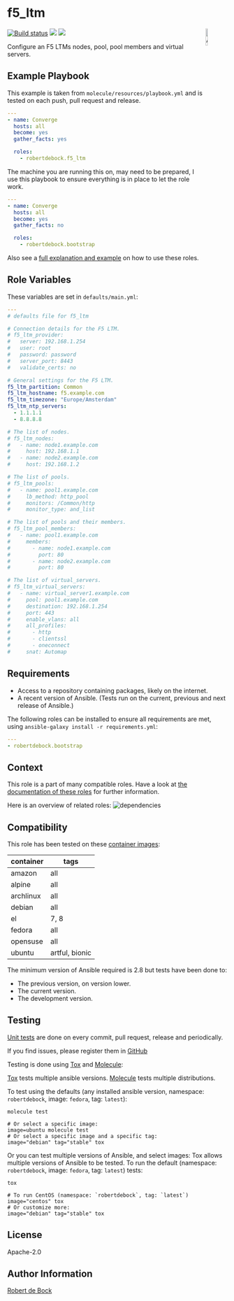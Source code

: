 f5_ltm
=========

<img src="https://docs.ansible.com/ansible-tower/3.2.4/html_ja/installandreference/_static/images/logo_invert.png" width="10%" height="10%" alt="Ansible logo" align="right"/>
<a href="https://travis-ci.org/robertdebock/ansible-role-f5_ltm"> <img src="https://travis-ci.org/robertdebock/ansible-role-f5_ltm.svg?branch=master" alt="Build status"/></a> <img src="https://img.shields.io/ansible/role/d/43521"/> <img src="https://img.shields.io/ansible/quality/43521"/>

Configure an F5 LTMs nodes, pool, pool members and virtual servers.

Example Playbook
----------------

This example is taken from `molecule/resources/playbook.yml` and is tested on each push, pull request and release.
```yaml
---
- name: Converge
  hosts: all
  become: yes
  gather_facts: yes

  roles:
    - robertdebock.f5_ltm
```

The machine you are running this on, may need to be prepared, I use this playbook to ensure everything is in place to let the role work.
```yaml
---
- name: Converge
  hosts: all
  become: yes
  gather_facts: no

  roles:
    - robertdebock.bootstrap
```


Also see a [full explanation and example](https://robertdebock.nl/how-to-use-these-roles.html) on how to use these roles.

Role Variables
--------------

These variables are set in `defaults/main.yml`:
```yaml
---
# defaults file for f5_ltm

# Connection details for the F5 LTM.
# f5_ltm_provider:
#   server: 192.168.1.254
#   user: root
#   password: password
#   server_port: 8443
#   validate_certs: no

# General settings for the F5 LTM.
f5_ltm_partition: Common
f5_ltm_hostname: f5.example.com
f5_ltm_timezone: "Europe/Amsterdam"
f5_ltm_ntp_servers:
  - 1.1.1.1
  - 8.8.8.8

# The list of nodes.
# f5_ltm_nodes:
#   - name: node1.example.com
#     host: 192.168.1.1
#   - name: node2.example.com
#     host: 192.168.1.2

# The list of pools.
# f5_ltm_pools:
#   - name: pool1.example.com
#     lb_method: http_pool
#     monitors: /Common/http
#     monitor_type: and_list

# The list of pools and their members.
# f5_ltm_pool_members:
#   - name: pool1.example.com
#     members:
#       - name: node1.example.com
#         port: 80
#       - name: node2.example.com
#         port: 80

# The list of virtual_servers.
# f5_ltm_virtual_servers:
#   - name: virtual_server1.example.com
#     pool: pool1.example.com
#     destination: 192.168.1.254
#     port: 443
#     enable_vlans: all
#     all_profiles:
#       - http
#       - clientssl
#       - oneconnect
#     snat: Automap
```

Requirements
------------

- Access to a repository containing packages, likely on the internet.
- A recent version of Ansible. (Tests run on the current, previous and next release of Ansible.)

The following roles can be installed to ensure all requirements are met, using `ansible-galaxy install -r requirements.yml`:

```yaml
---
- robertdebock.bootstrap

```

Context
-------

This role is a part of many compatible roles. Have a look at [the documentation of these roles](https://robertdebock.nl/) for further information.

Here is an overview of related roles:
![dependencies](https://raw.githubusercontent.com/robertdebock/drawings/artifacts/f5_ltm.png "Dependency")


Compatibility
-------------

This role has been tested on these [container images](https://hub.docker.com/):

|container|tags|
|---------|----|
|amazon|all|
|alpine|all|
|archlinux|all|
|debian|all|
|el|7, 8|
|fedora|all|
|opensuse|all|
|ubuntu|artful, bionic|

The minimum version of Ansible required is 2.8 but tests have been done to:

- The previous version, on version lower.
- The current version.
- The development version.



Testing
-------

[Unit tests](https://travis-ci.org/robertdebock/ansible-role-f5_ltm) are done on every commit, pull request, release and periodically.

If you find issues, please register them in [GitHub](https://github.com/robertdebock/ansible-role-f5_ltm/issues)

Testing is done using [Tox](https://tox.readthedocs.io/en/latest/) and [Molecule](https://github.com/ansible/molecule):

[Tox](https://tox.readthedocs.io/en/latest/) tests multiple ansible versions.
[Molecule](https://github.com/ansible/molecule) tests multiple distributions.

To test using the defaults (any installed ansible version, namespace: `robertdebock`, image: `fedora`, tag: `latest`):

```
molecule test

# Or select a specific image:
image=ubuntu molecule test
# Or select a specific image and a specific tag:
image="debian" tag="stable" tox
```

Or you can test multiple versions of Ansible, and select images:
Tox allows multiple versions of Ansible to be tested. To run the default (namespace: `robertdebock`, image: `fedora`, tag: `latest`) tests:

```
tox

# To run CentOS (namespace: `robertdebock`, tag: `latest`)
image="centos" tox
# Or customize more:
image="debian" tag="stable" tox
```

License
-------

Apache-2.0


Author Information
------------------

[Robert de Bock](https://robertdebock.nl/)
